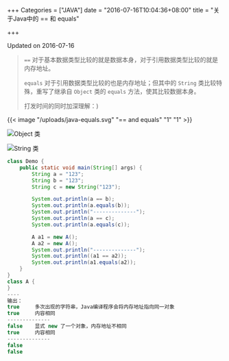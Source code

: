 +++
Categories = ["JAVA"]
date = "2016-07-16T10:04:36+08:00"
title = "关于Java中的 == 和 equals"

+++

<!--more-->

Updated on 2016-07-16

> `==` 对于基本数据类型比较的就是数据本身，对于引用数据类型比较的就是内存地址。
>
> `equals` 对于引用数据类型比较的也是内存地址；但其中的 `String` 类比较特殊，重写了继承自 `Object` 类的 `equals` 方法，使其比较数据本身。
>
> 打发时间的同时加深理解：)

{{< image "/uploads/java-equals.svg" "== and equals" "1" "1" >}}

![](/uploads/java-equals-object.png "Object 类")

![](/uploads/java-equals-string.png "String 类")

```java
class Demo {
    public static void main(String[] args) {
        String a = "123";
        String b = "123";
        String c = new String("123");

        System.out.println(a == b);
        System.out.println(a.equals(b));
        System.out.println("--------------");
        System.out.println(a == c);
        System.out.println(a.equals(c));

        A a1 = new A();
        A a2 = new A();
        System.out.println("--------------");
        System.out.println((a1 == a2));
        System.out.println(a1.equals(a2));
    }
}
class A {
}
----
输出：
true     多次出现的字符串，Java编译程序会将内存地址指向同一对象
true     内容相同
--------------
false    显式 new 了一个对象，内存地址不相同
true     内容相同
--------------
false
false
```